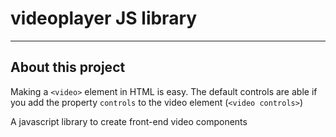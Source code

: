 # videoplayer JS library
---

## About this project
Making a `<video>` element in HTML is easy. The default controls are able if you add the property `controls` to the video element (`<video controls>`)


A javascript library to create front-end video components
